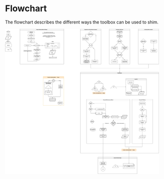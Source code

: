 # Flowchart

The flowchart describes the different ways the toolbox can be used to shim.

![logo](img/shimming_toolbox_flowchart.png)
